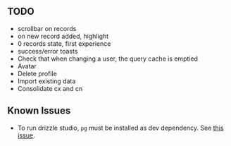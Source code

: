 ## TODO

- scrollbar on records
- on new record added, highlight
- 0 records state, first experience
- success/error toasts
- Check that when changing a user, the query cache is emptied
- Avatar
- Delete profile
- Import existing data
- Consolidate cx and cn

## Known Issues

- To run drizzle studio, `pg` must be installed as dev dependency. See [this issue](https://github.com/drizzle-team/drizzle-orm/issues/842#issuecomment-1646073742).
